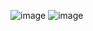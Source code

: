 ![image](https://user-images.githubusercontent.com/63268327/149861913-8d2beaac-7d74-4a4b-9004-a7da3c288b4f.png)
![image](https://user-images.githubusercontent.com/63268327/149861952-78f4162e-711f-4d73-96df-24d6975fef42.png)

